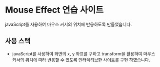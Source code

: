 # Mouse Effect 연습 사이트
javaScript를 사용하여 마우스 커서의 위치에 반응하도록 만들었습니다. 
## 사용 스택
- javaScript를 사용하여 화면의 x, y 좌표를 구하고 transform을 활용하여 마우스 커서의 위치에 따라 반응할 수 있도록 인터렉티브한 사이트를 구현 하였습니다. 
